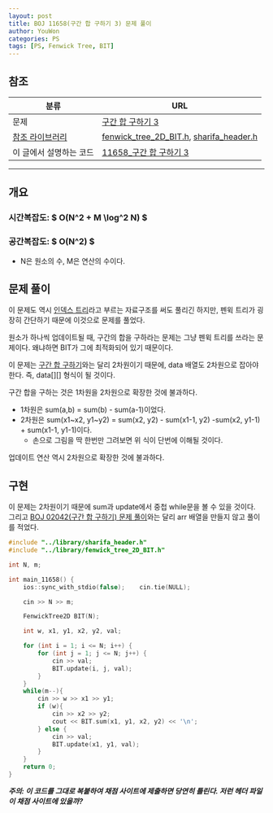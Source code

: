 ```yaml
---
layout: post
title: BOJ 11658(구간 합 구하기 3) 문제 풀이
author: YouWon
categories: PS
tags: [PS, Fenwick Tree, BIT]
---
```


## 참조

분류 | URL
-------- | --------
문제 | [구간 합 구하기 3](https://www.acmicpc.net/problem/11658)
[참조 라이브러리](https://greeksharifa.github.io/algorithm%20&%20data%20structure/2018/07/07/algorithm-library/) | [fenwick_tree_2D_BIT.h](https://github.com/greeksharifa/ps_code/blob/master/library/fenwick_tree_2D_BIT.h), [sharifa_header.h](https://github.com/greeksharifa/ps_code/blob/master/library/sharifa_header.h)
이 글에서 설명하는 코드 | [11658\_구간 합 구하기 3](https://github.com/greeksharifa/ps_code/blob/master/BOJ/11658_%EA%B5%AC%EA%B0%84%20%ED%95%A9%20%EA%B5%AC%ED%95%98%EA%B8%B0%203.cpp)

--- 

## 개요

### 시간복잡도: $ O(N^2 + M \log^2 N) $
### 공간복잡도: $ O(N^2) $
- N은 원소의 수, M은 연산의 수이다.

## 문제 풀이

이 문제도 역시 [인덱스 트리](https://greeksharifa.github.io/references/2018/07/13/it-will-update-soon/)라고 부르는 자료구조를 써도 풀리긴 하지만, 펜윅 트리가 굉장히 간단하기 때문에 이것으로 문제를 풀었다.  

원소가 하나씩 업데이트될 때, 구간의 합을 구하라는 문제는 그냥 펜윅 트리를 쓰라는 문제이다. 
왜냐하면 BIT가 그에 최적화되어 있기 때문이다.

이 문제는 [구간 합 구하기](https://www.acmicpc.net/problem/2042)와는 달리 2차원이기 때문에, data 배열도 2차원으로 잡아야 한다. 즉, data[][] 형식이 될 것이다.

구간 합을 구하는 것은 1차원을 2차원으로 확장한 것에 불과하다.
- 1차원은 sum(a,b) = sum(b) - sum(a-1)이었다.
- 2차원은 sum(x1~x2, y1~y2) = sum(x2, y2) - sum(x1-1, y2)  -sum(x2, y1-1) + sum(x1-1, y1-1)이다.
    - 손으로 그림을 딱 한번만 그려보면 위 식이 단번에 이해될 것이다.

업데이트 연산 역시 2차원으로 확장한 것에 불과하다.

## 구현

이 문제는 2차원이기 때문에 sum과 update에서 중첩 while문을 볼 수 있을 것이다.  
그리고 [BOJ 02042(구간 합 구하기) 문제 풀이](https://greeksharifa.github.io/ps/2018/07/10/PS-02042/)와는 달리 arr 배열을 만들지 않고 풀이를 적었다.

```cpp
#include "../library/sharifa_header.h"
#include "../library/fenwick_tree_2D_BIT.h"

int N, m;

int main_11658() {
	ios::sync_with_stdio(false);    cin.tie(NULL);

	cin >> N >> m;

    FenwickTree2D BIT(N);

    int w, x1, y1, x2, y2, val;

	for (int i = 1; i <= N; i++) {
		for (int j = 1; j <= N; j++) {
			cin >> val;
			BIT.update(i, j, val);
		}
	}
	while(m--){
        cin >> w >> x1 >> y1;
		if (w){
            cin >> x2 >> y2;
			cout << BIT.sum(x1, y1, x2, y2) << '\n';
        } else {
            cin >> val;
			BIT.update(x1, y1, val);
		}
	}
	return 0;
}
```

***주의: 이 코드를 그대로 복붙하여 채점 사이트에 제출하면 당연히 틀린다. 저런 헤더 파일이 채점 사이트에 있을까?***
